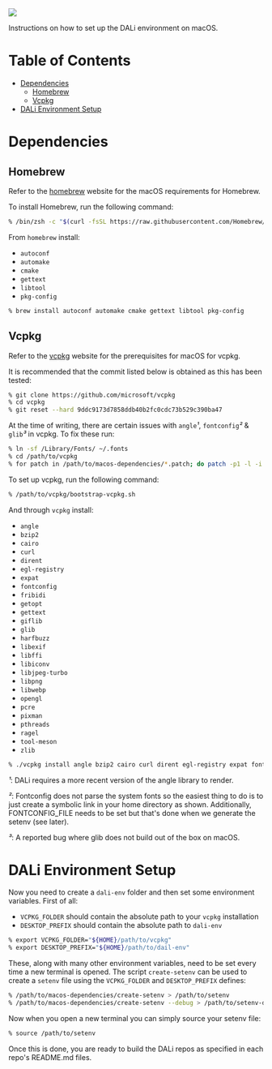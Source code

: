 <img src="https://dalihub.github.io/images/DaliLogo320x200.png">

Instructions on how to set up the DALi environment on macOS.

# Table of Contents

   * [Dependencies](#dependencies)
      * [Homebrew](#homebrew)
      * [Vcpkg](#vcpkg)
   * [DALi Environment Setup](#dali-environment-setup)

# Dependencies

## Homebrew

Refer to the [homebrew](https://docs.brew.sh/Installation.html) website for the macOS requirements for Homebrew.

To install Homebrew, run the following command:
```zsh
% /bin/zsh -c "$(curl -fsSL https://raw.githubusercontent.com/Homebrew/install/HEAD/install.sh)"
```

From `homebrew` install:
 - `autoconf`
 - `automake`
 - `cmake`
 - `gettext`
 - `libtool`
 - `pkg-config`
```zsh
% brew install autoconf automake cmake gettext libtool pkg-config
```

## Vcpkg

Refer to the [vcpkg](https://github.com/Microsoft/vcpkg#quick-start-unix) website for the prerequisites for macOS for vcpkg.

It is recommended that the commit listed below is obtained as this has been tested:
```zsh
% git clone https://github.com/microsoft/vcpkg
% cd vcpkg
% git reset --hard 9ddc9173d7858ddb40b2fc0cdc73b529c390ba47
```

At the time of writing, there are certain issues with `angle`_¹_, `fontconfig`_²_ & `glib`_³_ in vcpkg. To fix these run:
```zsh
% ln -sf /Library/Fonts/ ~/.fonts
% cd /path/to/vcpkg
% for patch in /path/to/macos-dependencies/*.patch; do patch -p1 -l -i $patch; done
```

To set up vcpkg, run the following command:
```zsh
% /path/to/vcpkg/bootstrap-vcpkg.sh
```

And through `vcpkg` install:
 - `angle`
 - `bzip2`
 - `cairo`
 - `curl`
 - `dirent`
 - `egl-registry`
 - `expat`
 - `fontconfig`
 - `fribidi`
 - `getopt`
 - `gettext`
 - `giflib`
 - `glib`
 - `harfbuzz`
 - `libexif`
 - `libffi`
 - `libiconv`
 - `libjpeg-turbo`
 - `libpng`
 - `libwebp`
 - `opengl`
 - `pcre`
 - `pixman`
 - `pthreads`
 - `ragel`
 - `tool-meson`
 - `zlib`
```zsh
% ./vcpkg install angle bzip2 cairo curl dirent egl-registry expat fontconfig fribidi getopt gettext giflib glib harfbuzz libexif libffi libiconv libjpeg-turbo libpng libwebp opengl pcre pixman pthreads ragel tool-meson zlib
```

_¹_: DALi requires a more recent version of the angle library to render.

_²_: Fontconfig does not parse the system fonts so the easiest thing to do is to just create a symbolic link in your home directory as shown.
     Additionally, FONTCONFIG_FILE needs to be set but that's done when we generate the setenv (see later).

_³_: A reported bug where glib does not build out of the box on macOS.

# DALi Environment Setup
Now you need to create a `dali-env` folder and then set some environment variables.
First of all:
- `VCPKG_FOLDER` should contain the absolute path to your `vcpkg` installation
- `DESKTOP_PREFIX` should contain the absolute path to `dali-env`
```zsh
% export VCPKG_FOLDER="${HOME}/path/to/vcpkg"
% export DESKTOP_PREFIX="${HOME}/path/to/dail-env"
```

These, along with many other environment variables, need to be set every time a new terminal is opened.
The script `create-setenv` can be used to create a `setenv` file using the `VCPKG_FOLDER` and `DESKTOP_PREFIX` defines:
```zsh
% /path/to/macos-dependencies/create-setenv > /path/to/setenv
% /path/to/macos-dependencies/create-setenv --debug > /path/to/setenv-debug # Optional, for debugging purposes
```

Now when you open a new terminal you can simply source your setenv file:
```zsh
% source /path/to/setenv
```

Once this is done, you are ready to build the DALi repos as specified in each repo's README.md files.
